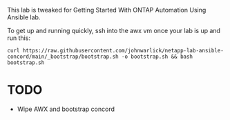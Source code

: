 This lab is tweaked for Getting Started With ONTAP Automation Using Ansible lab.

To get up and running quickly, ssh into the awx vm once your lab is up and run this:

```curl https://raw.githubusercontent.com/johnwarlick/netapp-lab-ansible-concord/main/_bootstrap/bootstrap.sh -o bootstrap.sh && bash bootstrap.sh```

# TODO 
- Wipe AWX and bootstrap concord
